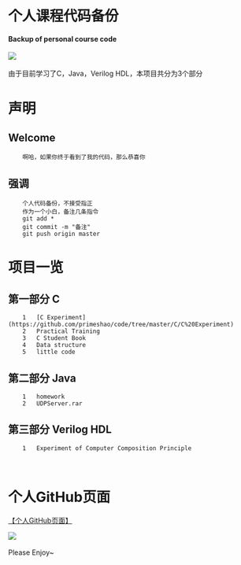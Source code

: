 个人课程代码备份
==============================
#### Backup of personal course code<br>

![](http://img.blog.csdn.net/20150325202951885)  
<br>由于目前学习了C，Java，Verilog HDL，本项目共分为3个部分

# 声明
## Welcome
		啊哈，如果你终于看到了我的代码，那么恭喜你
## 强调
		个人代码备份，不接受指正
		作为一个小白，备注几条指令
		git add * 
		git commit -m "备注" 
		git push origin master



# 项目一览
## 第一部分 C
		1	[C Experiment](https://github.com/primeshao/code/tree/master/C/C%20Experiment)
		2	Practical Training
		3	C Student Book
		4	Data structure
		5	little code
## 第二部分 Java
		1	homework
		2	UDPServer.rar
## 第三部分 Verilog	 HDL
		1	Experiment of Computer Composition Principle



<br>


# 个人GitHub页面

[【个人GitHub页面】](https://github.com/primeshao)

![](http://img.blog.csdn.net/20150325202951885)  
<br>Please Enjoy~

